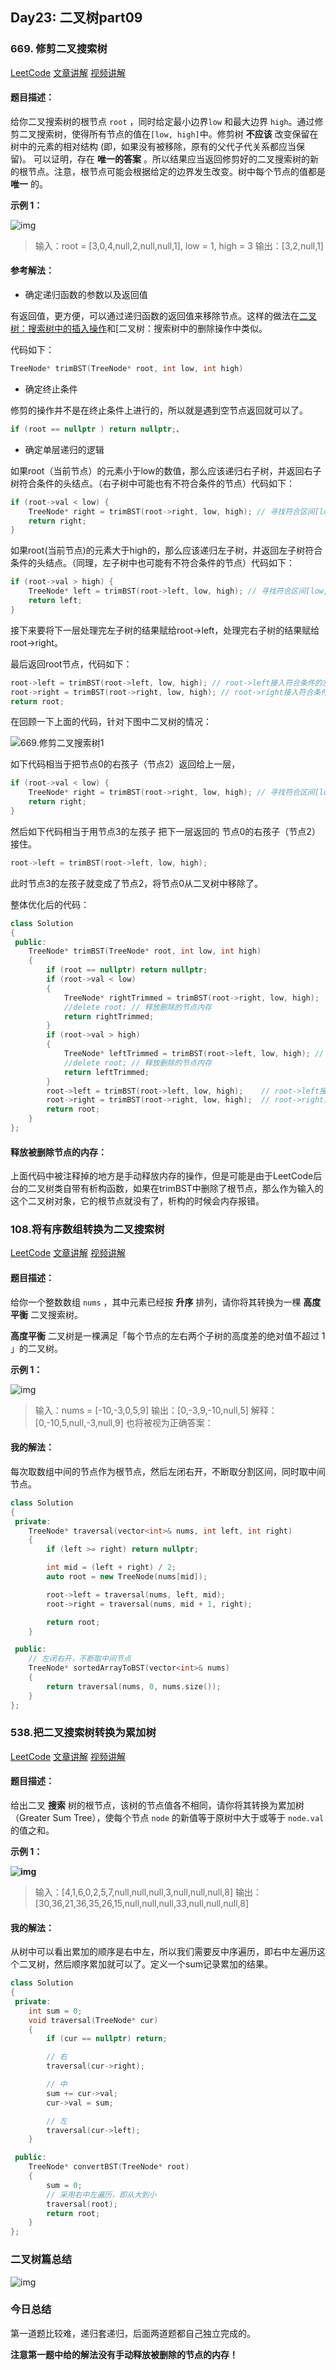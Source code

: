 ## Day23: 二叉树part09

### 669. 修剪二叉搜索树
[LeetCode](https://leetcode.cn/problems/trim-a-binary-search-tree/)  [文章讲解](https://programmercarl.com/0669.%E4%BF%AE%E5%89%AA%E4%BA%8C%E5%8F%89%E6%90%9C%E7%B4%A2%E6%A0%91.html)  [视频讲解](https://www.bilibili.com/video/BV17P41177ud/)

#### 题目描述：

给你二叉搜索树的根节点 `root` ，同时给定最小边界`low` 和最大边界 `high`。通过修剪二叉搜索树，使得所有节点的值在`[low, high]`中。修剪树 **不应该** 改变保留在树中的元素的相对结构 (即，如果没有被移除，原有的父代子代关系都应当保留)。 可以证明，存在 **唯一的答案** 。所以结果应当返回修剪好的二叉搜索树的新的根节点。注意，根节点可能会根据给定的边界发生改变。树中每个节点的值都是 **唯一** 的。

**示例 1：**

![img](imgs/trim2.jpg)

> 输入：root = [3,0,4,null,2,null,null,1], low = 1, high = 3
> 输出：[3,2,null,1]

#### 参考解法：

- 确定递归函数的参数以及返回值

有返回值，更方便，可以通过递归函数的返回值来移除节点。这样的做法在[二叉树：搜索树中的插入操作](https://programmercarl.com/0701.二叉搜索树中的插入操作.html)和[二叉树：搜索树中的删除操作中类似。

代码如下：

```cpp
TreeNode* trimBST(TreeNode* root, int low, int high)
```

- 确定终止条件

修剪的操作并不是在终止条件上进行的，所以就是遇到空节点返回就可以了。

```cpp
if (root == nullptr ) return nullptr;、
```

- 确定单层递归的逻辑

如果root（当前节点）的元素小于low的数值，那么应该递归右子树，并返回右子树符合条件的头结点。（右子树中可能也有不符合条件的节点）代码如下：

```cpp
if (root->val < low) {
    TreeNode* right = trimBST(root->right, low, high); // 寻找符合区间[low, high]的节点
    return right;
}
```

如果root(当前节点)的元素大于high的，那么应该递归左子树，并返回左子树符合条件的头结点。（同理，左子树中也可能有不符合条件的节点）代码如下：

```cpp
if (root->val > high) {
    TreeNode* left = trimBST(root->left, low, high); // 寻找符合区间[low, high]的节点
    return left;
}
```

接下来要将下一层处理完左子树的结果赋给root->left，处理完右子树的结果赋给root->right。

最后返回root节点，代码如下：

```cpp
root->left = trimBST(root->left, low, high); // root->left接入符合条件的左孩子
root->right = trimBST(root->right, low, high); // root->right接入符合条件的右孩子
return root;
```

在回顾一下上面的代码，针对下图中二叉树的情况：

![669.修剪二叉搜索树1](imgs/20210204155327203-20230310120126738.png)

如下代码相当于把节点0的右孩子（节点2）返回给上一层，

```cpp
if (root->val < low) {
    TreeNode* right = trimBST(root->right, low, high); // 寻找符合区间[low, high]的节点
    return right;
}
```

然后如下代码相当于用节点3的左孩子 把下一层返回的 节点0的右孩子（节点2） 接住。

```cpp
root->left = trimBST(root->left, low, high);
```

此时节点3的左孩子就变成了节点2，将节点0从二叉树中移除了。

整体优化后的代码：

```cpp
class Solution
{
 public:
	TreeNode* trimBST(TreeNode* root, int low, int high)
	{
		if (root == nullptr) return nullptr;
		if (root->val < low)
		{
			TreeNode* rightTrimmed = trimBST(root->right, low, high);	// 寻找符合区间[low, high]的节点
			//delete root; // 释放删除的节点内存
			return rightTrimmed;
		}
		if (root->val > high)
		{
			TreeNode* leftTrimmed = trimBST(root->left, low, high);	// 寻找符合区间[low, high]的节点
			//delete root; // 释放删除的节点内存
			return leftTrimmed;
		}
		root->left = trimBST(root->left, low, high);	// root->left接入符合条件的左孩子
		root->right = trimBST(root->right, low, high);	// root->right接入符合条件的右孩子
		return root;
	}
};
```

#### 释放被删除节点的内存：

上面代码中被注释掉的地方是手动释放内存的操作，但是可能是由于LeetCode后台的二叉树类自带有析构函数，如果在trimBST中删除了根节点，那么作为输入的这个二叉树对象，它的根节点就没有了，析构的时候会内存报错。

### 108.将有序数组转换为二叉搜索树

[LeetCode]()  [文章讲解]()  [视频讲解]()

#### 题目描述：

给你一个整数数组 `nums` ，其中元素已经按 **升序** 排列，请你将其转换为一棵 **高度平衡** 二叉搜索树。

**高度平衡** 二叉树是一棵满足「每个节点的左右两个子树的高度差的绝对值不超过 1 」的二叉树。

**示例 1：**

![img](imgs/btree1.jpg)

> 输入：nums = [-10,-3,0,5,9]
> 输出：[0,-3,9,-10,null,5]
> 解释：[0,-10,5,null,-3,null,9] 也将被视为正确答案：

#### 我的解法：

每次取数组中间的节点作为根节点，然后左闭右开，不断取分割区间，同时取中间节点。

```C++
class Solution
{
 private:
	TreeNode* traversal(vector<int>& nums, int left, int right)
	{
		if (left >= right) return nullptr;

		int mid = (left + right) / 2;
		auto root = new TreeNode(nums[mid]);

		root->left = traversal(nums, left, mid);
		root->right = traversal(nums, mid + 1, right);

		return root;
	}

 public:
	// 左闭右开，不断取中间节点
	TreeNode* sortedArrayToBST(vector<int>& nums)
	{
		return traversal(nums, 0, nums.size());
	}
};
```

### 538.把二叉搜索树转换为累加树
[LeetCode]()  [文章讲解]()  [视频讲解]()

#### 题目描述：

给出二叉 **搜索** 树的根节点，该树的节点值各不相同，请你将其转换为累加树（Greater Sum Tree），使每个节点 `node` 的新值等于原树中大于或等于 `node.val` 的值之和。

**示例 1：**

**![img](imgs/tree.png)**

> 输入：[4,1,6,0,2,5,7,null,null,null,3,null,null,null,8]
> 输出：[30,36,21,36,35,26,15,null,null,null,33,null,null,null,8]

#### 我的解法：

从树中可以看出累加的顺序是右中左，所以我们需要反中序遍历，即右中左遍历这个二叉树，然后顺序累加就可以了。定义一个sum记录累加的结果。

```C++
class Solution
{
 private:
	int sum = 0;
	void traversal(TreeNode* cur)
	{
		if (cur == nullptr) return;

		// 右
		traversal(cur->right);

		// 中
		sum += cur->val;
		cur->val = sum;

		// 左
		traversal(cur->left);
	}

 public:
	TreeNode* convertBST(TreeNode* root)
	{
		sum = 0;
		// 采用右中左遍历，即从大到小
		traversal(root);
		return root;
	}
};
```

### 二叉树篇总结

![img](imgs/20211030125421.png)

### 今日总结

第一道题比较难，递归套递归，后面两道题都自己独立完成的。

**注意第一题中给的解法没有手动释放被删除的节点的内存！**
